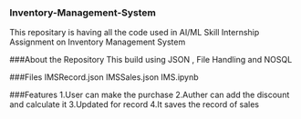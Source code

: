 ### Inventory-Management-System
This repositary is having all the code used in AI/ML Skill Internship Assignment on Inventory Management System

###About the Repository
This build using JSON , File Handling and NOSQL

###Files
IMSRecord.json
IMSSales.json
IMS.ipynb


###Features
1.User can make the purchase
2.Auther can add the discount and calculate it
3.Updated for record
4.It saves the record of sales

